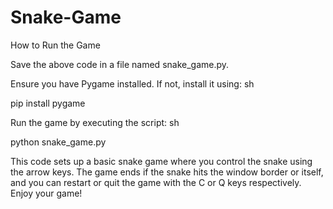 # Snake-Game
How to Run the Game

Save the above code in a file named snake_game.py.

Ensure you have Pygame installed. If not, install it using:
sh

pip install pygame

Run the game by executing the script:
sh

python snake_game.py

This code sets up a basic snake game where you control the snake using the arrow keys. The game ends if the snake hits the window border or itself, and you can restart or quit the game with the C or Q keys respectively. Enjoy your game!
